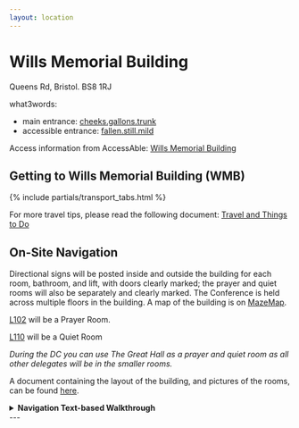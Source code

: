 ```yaml
---
layout: location
---
```


# Wills Memorial Building

Queens Rd, Bristol. BS8 1RJ

what3words:

- main entrance: [cheeks.gallons.trunk](https://what3words.com/cheeks.gallons.trunk)
- accessible entrance: [fallen.still.mild](https://what3words.com/fallen.still.mild)

Access information from AccessAble: [Wills Memorial Building](https://www.accessable.co.uk/university-of-bristol/access-guides/wills-memorial-building)

## Getting to Wills Memorial Building (WMB)

{% include partials/transport_tabs.html %}

For more travel tips, please read the following document: [Travel and Things to Do]({{site.baseurl}}/assets/pdfs/Travel.pdf)

## On-Site Navigation

Directional signs will be posted inside and outside the building for each room, bathroom, and lift, with doors clearly marked;
the prayer and quiet rooms will also be separately and clearly marked.
The Conference is held across multiple floors in the building. A map of the building is on [MazeMap](https://link.mazemap.com/TwCods4x).

[L102]({{site.baseurl}}/rooms/l102) will be a Prayer Room.

[L110]({{site.baseurl}}/rooms/l110) will be a Quiet Room

*During the DC you can use The Great Hall as a prayer and quiet room as all other delegates will be in the smaller rooms.*

A document containing the layout of the building, and pictures of the rooms, can be found [here]({{site.baseurl}}/assets/pdfs/WMB.pdf).

<details>
  <summary><strong>Navigation Text-based Walkthrough</strong></summary>
  {% include navigation_walkthrough.md %}
</details>
---

